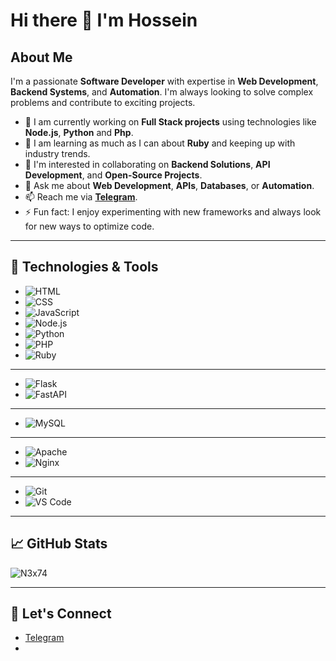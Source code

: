 # Hi there 👋 I'm Hossein

## About Me

I'm a passionate **Software Developer** with expertise in **Web Development**, **Backend Systems**, and **Automation**. I'm always looking to solve complex problems and contribute to exciting projects.

- 🔭 I am currently working on **Full Stack projects** using technologies like **Node.js**, **Python** and **Php**.
- 🌱 I am learning as much as I can about **Ruby** and keeping up with industry trends.
- 👯 I'm interested in collaborating on **Backend Solutions**, **API Development**, and **Open-Source Projects**.
- 💬 Ask me about **Web Development**, **APIs**, **Databases**, or **Automation**.
- 📫 Reach me via [**Telegram**](https://t.me/N3x74).
- ⚡ Fun fact: I enjoy experimenting with new frameworks and always look for new ways to optimize code.

---

## 🚀 Technologies & Tools

- ![HTML](https://img.shields.io/badge/-HTML-E34F26?style=flat&logo=html5&logoColor=white)
- ![CSS](https://img.shields.io/badge/-CSS-1572B6?style=flat&logo=css3&logoColor=white)
- ![JavaScript](https://img.shields.io/badge/-JavaScript-F7DF1E?style=flat&logo=javascript&logoColor=black)
- ![Node.js](https://img.shields.io/badge/-Node.js-339933?style=flat&logo=node.js&logoColor=white)
- ![Python](https://img.shields.io/badge/-Python-3776AB?style=flat&logo=python&logoColor=white)
- ![PHP](https://img.shields.io/badge/-PHP-777BB4?style=flat&logo=php&logoColor=white)
- ![Ruby](https://img.shields.io/badge/-Ruby-CC342D?style=flat&logo=ruby&logoColor=white)
-----
- ![Flask](https://img.shields.io/badge/-Flask-000000?style=flat&logo=flask&logoColor=white)
- ![FastAPI](https://img.shields.io/badge/-FastAPI-009688?style=flat&logo=fastapi&logoColor=white)
-----
- ![MySQL](https://img.shields.io/badge/-MySQL-4479A1?style=flat&logo=mysql&logoColor=white)
-----
- ![Apache](https://img.shields.io/badge/-Apache-D22128?style=flat&logo=apache&logoColor=white)
- ![Nginx](https://img.shields.io/badge/-Nginx-009639?style=flat&logo=nginx&logoColor=white)
-----
- ![Git](https://img.shields.io/badge/-Git-F05032?style=flat&logo=git&logoColor=white)
- ![VS Code](https://img.shields.io/badge/-VS%20Code-007ACC?style=flat&logo=visual-studio-code&logoColor=white)

---

## 📈 GitHub Stats

![N3x74](https://github-readme-stats.vercel.app/api?username=N3x74&show_icons=true&hide_title=true&hide_border=true&count_private=true&theme=radical)

---

## 📣 Let's Connect

- [Telegram](https://t.me/N3x74)
- 
